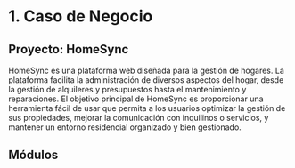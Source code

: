 # 1. Caso de Negocio

## Proyecto: HomeSync

HomeSync es una plataforma web diseñada para la gestión de hogares. La plataforma facilita la administración de diversos aspectos del hogar, desde la gestión de alquileres y presupuestos hasta el mantenimiento y reparaciones. El objetivo principal de HomeSync es proporcionar una herramienta fácil de usar que permita a los usuarios optimizar la gestión de sus propiedades, mejorar la comunicación con inquilinos o servicios, y mantener un entorno residencial organizado y bien gestionado.

## Módulos
